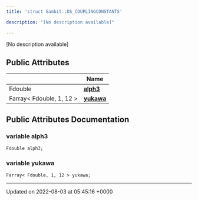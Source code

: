 ```yaml
---
title: 'struct Gambit::DS_COUPLINGCONSTANTS'

description: "[No description available]"

---
```









[No description available]

## Public Attributes

|                | Name           |
| -------------- | -------------- |
| Fdouble | **[alph3](/documentation/code/gambit_sphinx/classes/structgambit_1_1ds__couplingconstants/#variable-alph3)**  |
| Farray< Fdouble, 1, 12 > | **[yukawa](/documentation/code/gambit_sphinx/classes/structgambit_1_1ds__couplingconstants/#variable-yukawa)**  |

## Public Attributes Documentation

### variable alph3

```
Fdouble alph3;
```


### variable yukawa

```
Farray< Fdouble, 1, 12 > yukawa;
```


-------------------------------

Updated on 2022-08-03 at 05:45:16 +0000